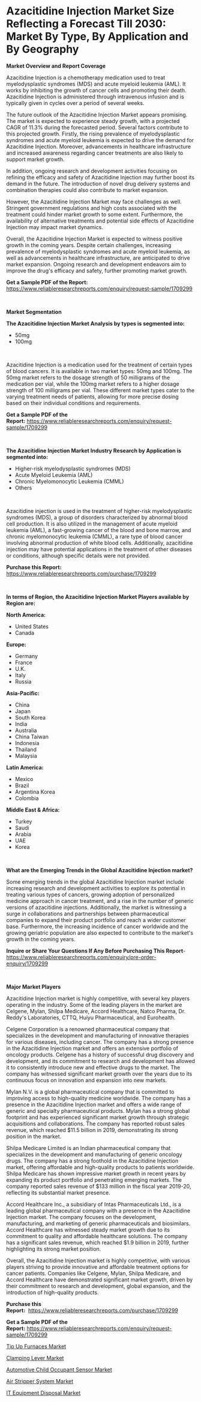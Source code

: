 <p><h1>Azacitidine Injection Market Size Reflecting a Forecast Till 2030: Market By Type, By Application and By Geography</h1></p><p><strong>Market Overview and Report Coverage</strong></p>
<p><p>Azacitidine Injection is a chemotherapy medication used to treat myelodysplastic syndromes (MDS) and acute myeloid leukemia (AML). It works by inhibiting the growth of cancer cells and promoting their death. Azacitidine Injection is administered through intravenous infusion and is typically given in cycles over a period of several weeks.</p><p>The future outlook of the Azacitidine Injection Market appears promising. The market is expected to experience steady growth, with a projected CAGR of 11.3% during the forecasted period. Several factors contribute to this projected growth. Firstly, the rising prevalence of myelodysplastic syndromes and acute myeloid leukemia is expected to drive the demand for Azacitidine Injection. Moreover, advancements in healthcare infrastructure and increased awareness regarding cancer treatments are also likely to support market growth.</p><p>In addition, ongoing research and development activities focusing on refining the efficacy and safety of Azacitidine Injection may further boost its demand in the future. The introduction of novel drug delivery systems and combination therapies could also contribute to market expansion.</p><p>However, the Azacitidine Injection Market may face challenges as well. Stringent government regulations and high costs associated with the treatment could hinder market growth to some extent. Furthermore, the availability of alternative treatments and potential side effects of Azacitidine Injection may impact market dynamics.</p><p>Overall, the Azacitidine Injection Market is expected to witness positive growth in the coming years. Despite certain challenges, increasing prevalence of myelodysplastic syndromes and acute myeloid leukemia, as well as advancements in healthcare infrastructure, are anticipated to drive market expansion. Ongoing research and development endeavors aim to improve the drug's efficacy and safety, further promoting market growth.</p></p>
<p><strong>Get a Sample PDF of the Report:</strong> <a href="https://www.reliableresearchreports.com/enquiry/request-sample/1709299">https://www.reliableresearchreports.com/enquiry/request-sample/1709299</a></p>
<p>&nbsp;</p>
<p><strong>Market Segmentation</strong></p>
<p><strong>The Azacitidine Injection Market Analysis by types is segmented into:</strong></p>
<p><ul><li>50mg</li><li>100mg</li></ul></p>
<p>&nbsp;</p>
<p><p>Azacitidine Injection is a medication used for the treatment of certain types of blood cancers. It is available in two market types: 50mg and 100mg. The 50mg market refers to the dosage strength of 50 milligrams of the medication per vial, while the 100mg market refers to a higher dosage strength of 100 milligrams per vial. These different market types cater to the varying treatment needs of patients, allowing for more precise dosing based on their individual conditions and requirements.</p></p>
<p><strong>Get a Sample PDF of the Report:</strong>&nbsp;<a href="https://www.reliableresearchreports.com/enquiry/request-sample/1709299">https://www.reliableresearchreports.com/enquiry/request-sample/1709299</a></p>
<p>&nbsp;</p>
<p><strong>The Azacitidine Injection Market Industry Research by Application is segmented into:</strong></p>
<p><ul><li>Higher-risk myelodysplastic syndromes (MDS)</li><li>Acute Myeloid Leukemia (AML)</li><li>Chronic Myelomonocytic Leukemia (CMML)</li><li>Others</li></ul></p>
<p>&nbsp;</p>
<p><p>Azacitidine injection is used in the treatment of higher-risk myelodysplastic syndromes (MDS), a group of disorders characterized by abnormal blood cell production. It is also utilized in the management of acute myeloid leukemia (AML), a fast-growing cancer of the blood and bone marrow, and chronic myelomonocytic leukemia (CMML), a rare type of blood cancer involving abnormal production of white blood cells. Additionally, azacitidine injection may have potential applications in the treatment of other diseases or conditions, although specific details were not provided.</p></p>
<p><strong>Purchase this Report:</strong>&nbsp; <a href="https://www.reliableresearchreports.com/purchase/1709299">https://www.reliableresearchreports.com/purchase/1709299</a></p>
<p>&nbsp;</p>
<p><strong>In terms of Region, the Azacitidine Injection Market Players available by Region are:</strong></p>
<p>
    <p> <strong> North America: </strong>
        <ul>
            <li>United States</li>
            <li>Canada</li>
        </ul>
        </p> 
    <p> <strong> Europe: </strong>
        <ul>
            <li>Germany</li>
            <li>France</li>
            <li>U.K.</li>
            <li>Italy</li>
            <li>Russia</li>
        </ul>
        </p> 
    <p> <strong> Asia-Pacific: </strong>
        <ul>
            <li>China</li>
            <li>Japan</li>
            <li>South Korea</li>
            <li>India</li>
            <li>Australia</li>
            <li>China Taiwan</li>
            <li>Indonesia</li>
            <li>Thailand</li>
            <li>Malaysia</li>
        </ul>
        </p> 
    <p> <strong> Latin America: </strong>
        <ul>
            <li>Mexico</li>
            <li>Brazil</li>
            <li>Argentina Korea</li>
            <li>Colombia</li>
        </ul>
        </p> 
    <p> <strong> Middle East & Africa: </strong>
        <ul>
            <li>Turkey</li>
            <li>Saudi</li>
            <li>Arabia</li>
            <li>UAE</li>
            <li>Korea</li>
        </ul>
    </p>
    </p>
<p>&nbsp;</p>
<p><strong>What are the Emerging Trends in the Global Azacitidine Injection market?</strong></p>
<p><p>Some emerging trends in the global Azacitidine Injection market include increasing research and development activities to explore its potential in treating various types of cancers, growing adoption of personalized medicine approach in cancer treatment, and a rise in the number of generic versions of azacitidine injections. Additionally, the market is witnessing a surge in collaborations and partnerships between pharmaceutical companies to expand their product portfolio and reach a wider customer base. Furthermore, the increasing incidence of cancer worldwide and the growing geriatric population are also expected to contribute to the market's growth in the coming years.</p></p>
<p><strong>Inquire or Share Your Questions If Any Before Purchasing This Report</strong>- <a href="https://www.reliableresearchreports.com/enquiry/pre-order-enquiry/1709299">https://www.reliableresearchreports.com/enquiry/pre-order-enquiry/1709299</a></p>
<p>&nbsp;</p>
<p><strong>Major Market Players</strong></p>
<p><p>Azacitidine Injection market is highly competitive, with several key players operating in the industry. Some of the leading players in the market are Celgene, Mylan, Shilpa Medicare, Accord Healthcare, Natco Pharma, Dr. Reddy's Laboratories, CTTQ, Huiyu Pharmaceutical, and Eurohealth.</p><p>Celgene Corporation is a renowned pharmaceutical company that specializes in the development and manufacturing of innovative therapies for various diseases, including cancer. The company has a strong presence in the Azacitidine Injection market and offers an extensive portfolio of oncology products. Celgene has a history of successful drug discovery and development, and its commitment to research and development has allowed it to consistently introduce new and effective drugs to the market. The company has witnessed significant market growth over the years due to its continuous focus on innovation and expansion into new markets.</p><p>Mylan N.V. is a global pharmaceutical company that is committed to improving access to high-quality medicine worldwide. The company has a presence in the Azacitidine Injection market and offers a wide range of generic and specialty pharmaceutical products. Mylan has a strong global footprint and has experienced significant market growth through strategic acquisitions and collaborations. The company has reported robust sales revenue, which reached $11.5 billion in 2019, demonstrating its strong position in the market.</p><p>Shilpa Medicare Limited is an Indian pharmaceutical company that specializes in the development and manufacturing of generic oncology drugs. The company has a strong foothold in the Azacitidine Injection market, offering affordable and high-quality products to patients worldwide. Shilpa Medicare has shown impressive market growth in recent years by expanding its product portfolio and penetrating emerging markets. The company reported sales revenue of $133 million in the fiscal year 2019-20, reflecting its substantial market presence.</p><p>Accord Healthcare Inc., a subsidiary of Intas Pharmaceuticals Ltd., is a leading global pharmaceutical company with a presence in the Azacitidine Injection market. The company focuses on the development, manufacturing, and marketing of generic pharmaceuticals and biosimilars. Accord Healthcare has witnessed steady market growth due to its commitment to quality and affordable healthcare solutions. The company has a significant sales revenue, which reached $1.9 billion in 2019, further highlighting its strong market position.</p><p>Overall, the Azacitidine Injection market is highly competitive, with various players striving to provide innovative and affordable treatment options for cancer patients. Companies like Celgene, Mylan, Shilpa Medicare, and Accord Healthcare have demonstrated significant market growth, driven by their commitment to research and development, global expansion, and the introduction of high-quality products.</p></p>
<p><strong>Purchase this Report:</strong>&nbsp;&nbsp;<a href="https://www.reliableresearchreports.com/purchase/1709299">https://www.reliableresearchreports.com/purchase/1709299</a></p>
<p></p>
<p><strong>Get a Sample PDF of the Report:</strong>&nbsp;<a href="https://www.reliableresearchreports.com/enquiry/request-sample/1709299">https://www.reliableresearchreports.com/enquiry/request-sample/1709299</a></p>
<p><p><a href="https://github.com/sndrkn/Market-Research-Report-List-1/blob/main/tip-up-furnaces-market.md">Tip Up Furnaces Market</a></p><p><a href="https://medium.com/@dinafritsch/decoding-clamping-lever-market-metrics-market-share-trends-and-growth-patterns-845d2716a1ee">Clamping Lever Market</a></p><p><a href="https://medium.com/@aliwilldvm/automotive-child-occupant-sensor-market-size-and-market-trends-complete-industry-overview-2023-to-26091493caa4">Automotive Child Occupant Sensor Market</a></p><p><a href="https://github.com/melchekhinf/Market-Research-Report-List-1/blob/main/air-stripper-system-market.md">Air Stripper System Market</a></p><p><a href="https://medium.com/@emerylittle2023/it-equipment-disposal-market-outlook-industry-overview-and-forecast-2023-to-2030-b354f6c2aa2b">IT Equipment Disposal Market</a></p></p>